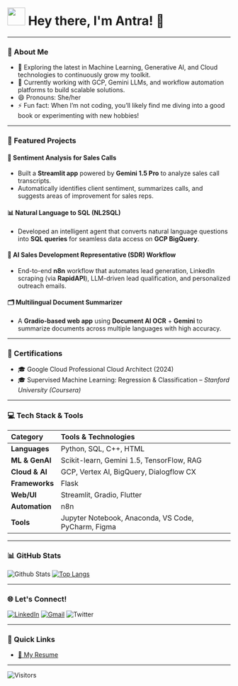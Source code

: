<h1><img src="https://emojis.slackmojis.com/emojis/images/1531849430/4246/blob-sunglasses.gif?1531849430" width="40"/> Hey there, I'm Antra! 👋</h1>

---

### 🚀 About Me

- 🧠 Exploring the latest in Machine Learning, Generative AI, and Cloud technologies to continuously grow my toolkit.
- 🌱 Currently working with GCP, Gemini LLMs, and workflow automation platforms to build scalable solutions.
- 😄 Pronouns: She/her
- ⚡ Fun fact: When I’m not coding, you’ll likely find me diving into a good book or experimenting with new hobbies!

---

### 🌟 Featured Projects

#### 💬 **Sentiment Analysis for Sales Calls**
- Built a **Streamlit app** powered by **Gemini 1.5 Pro** to analyze sales call transcripts.
- Automatically identifies client sentiment, summarizes calls, and suggests areas of improvement for sales reps.

#### 📊 **Natural Language to SQL (NL2SQL)**
- Developed an intelligent agent that converts natural language questions into **SQL queries** for seamless data access on **GCP BigQuery**.

#### 🤖 **AI Sales Development Representative (SDR) Workflow**
- End-to-end **n8n** workflow that automates lead generation, LinkedIn scraping (via **RapidAPI**), LLM-driven lead qualification, and personalized outreach emails.

#### 🗂️ **Multilingual Document Summarizer**
- A **Gradio-based web app** using **Document AI OCR** + **Gemini** to summarize documents across multiple languages with high accuracy.

---

### 📜 Certifications

- 🎓 Google Cloud Professional Cloud Architect (2024)
- 🎓 Supervised Machine Learning: Regression & Classification – *Stanford University (Coursera)*

---

### 💻 Tech Stack & Tools

| Category           | Tools & Technologies                                            |
| :----------------- | :-------------------------------------------------------------- |
| **Languages**      | Python, SQL, C++, HTML                                          |
| **ML & GenAI**     | Scikit-learn, Gemini 1.5, TensorFlow, RAG      |
| **Cloud & AI**     | GCP, Vertex AI, BigQuery, Dialogflow CX                         |
| **Frameworks**     | Flask                                                           |
| **Web/UI**         | Streamlit, Gradio, Flutter               |
| **Automation**     | n8n                |
| **Tools**          | Jupyter Notebook, Anaconda, VS Code, PyCharm, Figma             |

---

### 📊 GitHub Stats

![Github Stats](https://github-readme-stats.vercel.app/api?username=AntraTripathi74&count_private=true&show_icons=true&theme=dark&hide_border=true)  [![Top Langs](https://github-readme-stats.vercel.app/api/top-langs/?username=AntraTripathi74&layout=compact&theme=dark&hide_border=true)](https://github.com/AntraTripathi74/github-readme-stats)

---

### 🌐 Let's Connect!

[![LinkedIn](https://img.shields.io/badge/LinkedIn-%230077B5.svg?style=for-the-badge&logo=linkedin&logoColor=white)](https://www.linkedin.com/in/antratripathi74/)  [![Gmail](https://img.shields.io/badge/Gmail-D14836?style=for-the-badge&logo=gmail&logoColor=white)](mailto:tripathiantra074@gmail.com)  ![Twitter](https://img.shields.io/badge/Twitter-%231DA1F2.svg?style=for-the-badge&logo=Twitter&logoColor=white)

---

### 📄 Quick Links

- [📝 My Resume](https://drive.google.com/file/d/1_VMQ42vonnD-sxgWvxGOK8qSZdSQehIg/view?usp=drive_link)

---

 ![Visitors](https://komarev.com/ghpvc/?username=AntraTripathi74)
